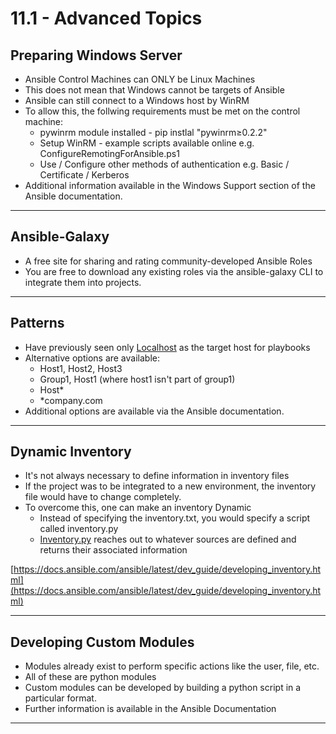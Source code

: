 # 11.1 - Advanced Topics

## Preparing Windows Server

- Ansible Control Machines can ONLY be Linux Machines
- This does not mean that Windows cannot be targets of Ansible
- Ansible can still connect to a Windows host by WinRM
- To allow this, the follwing requirements must be met on the control machine:
  - pywinrm module installed - pip instlal "pywinrm≥0.2.2"
  - Setup WinRM - example scripts available online e.g. ConfigureRemotingForAnsible.ps1
  - Use / Configure other methods of authentication e.g. Basic / Certificate / Kerberos
- Additional information available in the Windows Support section of the Ansible documentation.

---

## Ansible-Galaxy

- A free site for sharing and rating community-developed Ansible Roles
- You are free to download any existing roles via the ansible-galaxy CLI to integrate them into projects.

---

## Patterns

- Have previously seen only [Localhost](http://Localhost) as the target host for playbooks
- Alternative options are available:
  - Host1, Host2, Host3
  - Group1, Host1 (where host1 isn't part of group1)
  - Host*
  - *company.com
- Additional options are available via the Ansible documentation.

---

## Dynamic Inventory

- It's not always necessary to define information in inventory files
- If the project was to be integrated to a new environment, the inventory file would have to change completely.
- To overcome this, one can make an inventory Dynamic
  - Instead of specifying the inventory.txt, you would specify a script called inventory.py
  - [Inventory.py](http://Inventory.py) reaches out to whatever sources are defined and returns their associated information

[https://docs.ansible.com/ansible/latest/dev_guide/developing_inventory.html](https://docs.ansible.com/ansible/latest/dev_guide/developing_inventory.html)

---

## Developing Custom Modules

- Modules already exist to perform specific actions like the user, file, etc.
- All of these are python modules
- Custom modules can be developed by building a python script in a particular format.
- Further information is available in the Ansible Documentation

---
